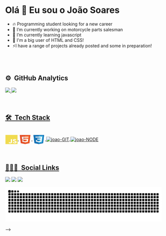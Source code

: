 ## <h1>Olá 🖖 Eu sou o João Soares </h1>


- 🔥 Programming student looking for a new career
- 🔭 I’m currently working on 
motorcycle parts salesman
- 🌱 I’m currently learning javascript
- 💬 I'm a big user of HTML and CSS!
- ⚡I have a range of projects already posted and some in preparation!

<br><br>

## ⚙️ &nbsp;GitHub Analytics


<div align="left">
  <a href="https://github.com/jj-soares">
  <img height="180em" src="https://github-readme-stats.vercel.app/api?username=jj-soares&show_icons=true&theme=vision-friendly-dark"/>
  <img height="180em" src="https://github-readme-stats.vercel.app/api/top-langs/?username=jj-soares&layout=compact&theme=vision-friendly-dark"/>
</div>
 <br><br>
  
  ## 🛠 &nbsp;Tech Stack
  
  <div style="display: inline_block"><br>
  <img align="center" alt="joao-Js" height="30" width="40" src="https://raw.githubusercontent.com/devicons/devicon/master/icons/javascript/javascript-plain.svg">
  <img align="center" alt="joao-HTML" height="30" width="40" src="https://raw.githubusercontent.com/devicons/devicon/master/icons/html5/html5-original.svg">
  <img align="center" alt="joao-CSS" height="30" width="40" src="https://raw.githubusercontent.com/devicons/devicon/master/icons/css3/css3-original.svg">
  <img align="center" alt="joao-GIT" height="30" width="40" src="https://cdn.jsdelivr.net/gh/devicons/devicon/icons/git/git-original.svg">
   <img align="center" alt="joao-NODE" height="30" width="40" src="https://cdn.jsdelivr.net/gh/devicons/devicon/icons/nodejs/nodejs-original.svg">
</div>
  <br><br>
  
 
  ## 👨🏽‍🦲 &nbsp;Social Links
  
  
  <div style="display: inline_block" > 
  <a href="https://www.instagram.com/juao_dossantos/" target="_blank"><img src="https://img.shields.io/badge/-Instagram-%23E4405F?style=for-the-badge&logo=instagram&logoColor=white" ></a>
  <a href = "mailto: joao.soares.9686@gmail.com" target="_blank"><img src="https://img.shields.io/badge/Gmail-D14836?style=for-the-badge&logo=gmail&logoColor=white" ></a> 
  <a href = "https://www.linkedin.com/in/joao-soares-339642215/" target="_blank"><img src="https://img.shields.io/badge/LinkedIn-0077B5?style=for-the-badge&logo=linkedin&logoColor=white" ></a>
    
    
  
  ![Snake animation](https://github.com/jj-soares/jj-soares/blob/output/github-contribution-grid-snake.svg)
    
  </div>

  
-->
